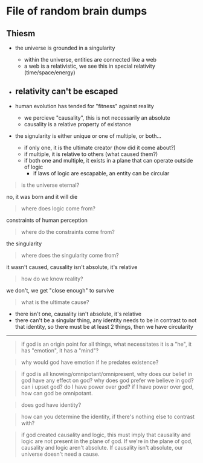 # File of random brain dumps

## Thiesm

- the universe is grounded in a singularity
  - within the universe, entities are connected like a web
  - a web is a relativistic, we see this in special relativity (time/space/energy)

- relativity can't be escaped
  -

- human evolution has tended for "fitness" against reality
  - we percieve "causality", this is not necessarily an absolute
  - causality is a relative property of existance

- the signularity is either unique or one of multiple, or both...
  - if only one, it is the ultimate creator (how did it come about?)
  - if multiple, it is relative to others (what caused them?)
  - if both one and multiple, it exists in a plane that can operate outside of logic
    - if laws of logic are escapable, an entity can be circular

> is the universe eternal?

no, it was born and it will die

> where does logic come from?

constraints of human perception

> where do the constraints come from?

the singularity

> where does the singularity come from?

it wasn't caused, causality isn't absolute, it's relative

> how do we know reality?

we don't, we get "close enough" to survive

> what is the ultimate cause?

- there isn't one, causality isn't absolute, it's relative
- there can't be a singular thing, any identity needs to be in contrast to not that identity, so there must be at least 2 things, then we have circularity

* * * * * * * *

> if god is an origin point for all things, what necessitates it is a "he", it has "emotion", it has a "mind"?

> why would god have emotion if he predates existence?

> if god is all knowing/omnipotant/omnipresent, why does our belief in god have any effect on god? why does god prefer we believe in god? can i upset god? do I have power over god? if I have power over god, how can god be omnipotant.

> does god have identity?

> how can you determine the identity, if there's nothing else to contrast with?

> if god created causality and logic, this must imply that causality and logic are not present in the plane of god. If we're in the plane of god, causality and logic aren't absolute. If causality isn't absolute, our universe doesn't need a cause.
